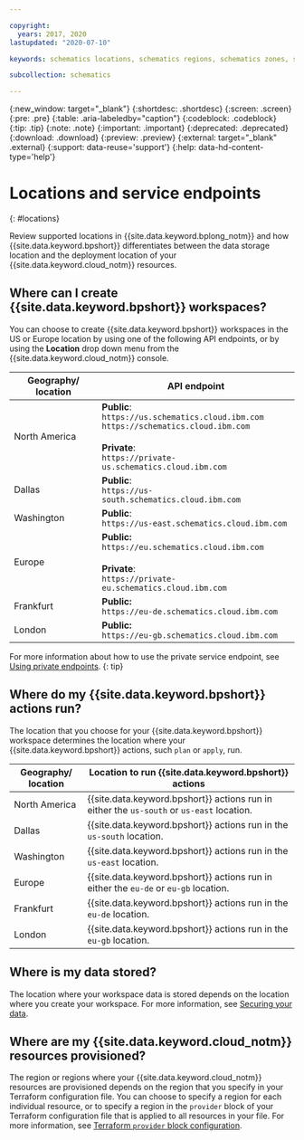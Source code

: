 ```yaml
---

copyright:
  years: 2017, 2020
lastupdated: "2020-07-10"

keywords: schematics locations, schematics regions, schematics zones, schematics endpoints, schematics service endpoints

subcollection: schematics

---
```


{:new_window: target="_blank"}
{:shortdesc: .shortdesc}
{:screen: .screen}
{:pre: .pre}
{:table: .aria-labeledby="caption"}
{:codeblock: .codeblock}
{:tip: .tip}
{:note: .note}
{:important: .important}
{:deprecated: .deprecated}
{:download: .download}
{:preview: .preview}
{:external: target="_blank" .external}
{:support: data-reuse='support'}
{:help: data-hd-content-type='help'}

# Locations and service endpoints
{: #locations} 

Review supported locations in {{site.data.keyword.bplong_notm}} and how {{site.data.keyword.bpshort}} differentiates between the data storage location and the deployment location of your {{site.data.keyword.cloud_notm}} resources.

## Where can I create {{site.data.keyword.bpshort}} workspaces?
You can choose to create {{site.data.keyword.bpshort}} workspaces in the US or Europe location by using one of the following API endpoints, or by using the **Location** drop down menu from the {{site.data.keyword.cloud_notm}} console.

|Geography/ location| API endpoint|
|------------|----------------|
|North America|**Public**: </br>`https://us.schematics.cloud.ibm.com` </br> `https://schematics.cloud.ibm.com` </br></br> **Private**: </br> `https://private-us.schematics.cloud.ibm.com`| 
|Dallas|**Public**: </br>`https://us-south.schematics.cloud.ibm.com` | 
|Washington|**Public**: </br>`https://us-east.schematics.cloud.ibm.com` | 
|Europe|**Public:** </br> `https://eu.schematics.cloud.ibm.com` </br></br> **Private**: </br> `https://private-eu.schematics.cloud.ibm.com`| 
|Frankfurt|**Public:** </br> `https://eu-de.schematics.cloud.ibm.com`|
|London|**Public:** </br>`https://eu-gb.schematics.cloud.ibm.com`|

For more information about how to use the private service endpoint, see [Using private endpoints](/docs/schematics?topic=schematics-private-endpoints). 
{: tip}

## Where do my {{site.data.keyword.bpshort}} actions run?

The location that you choose for your {{site.data.keyword.bpshort}} workspace determines the location where your {{site.data.keyword.bpshort}} actions, such `plan` or `apply`, run. 

|Geography/ location |Location to run {{site.data.keyword.bpshort}} actions|
|------------|----------------|
|North America|{{site.data.keyword.bpshort}} actions run in either the `us-south` or `us-east` location.|
|Dallas|{{site.data.keyword.bpshort}} actions run in the `us-south` location.|
|Washington|{{site.data.keyword.bpshort}} actions run in the `us-east` location.|
|Europe|{{site.data.keyword.bpshort}} actions run in either the `eu-de` or `eu-gb` location.|
|Frankfurt|{{site.data.keyword.bpshort}} actions run in the `eu-de` location.|
|London|{{site.data.keyword.bpshort}} actions run in the `eu-gb` location.|

## Where is my data stored?

The location where your workspace data is stored depends on the location where you create your workspace. For more information, see [Securing your data](/docs/schematics?topic=schematics-secure-data). 

## Where are my {{site.data.keyword.cloud_notm}} resources provisioned?

The region or regions where your {{site.data.keyword.cloud_notm}} resources are provisioned depends on the region that you specify in your Terraform configuration file. You can choose to specify a region for each individual resource, or to specify a region in the `provider` block of your Terraform configuration file that is applied to all resources in your file. For more information, see [Terraform `provider` block configuration](/docs/terraform?topic=terraform-provider-reference). 

